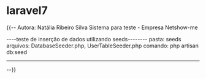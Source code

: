 # laravel7

{{--
Autora: Natália Ribeiro Silva
Sistema para teste - Empresa Netshow-me

----teste de inserção de dados utilizando seeds--------
pasta: seeds
arquivos: DatabaseSeeder.php, UserTableSeeder.php
comando: php artisan db:seed

---

--}}
